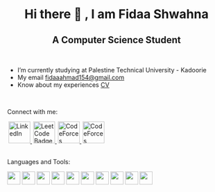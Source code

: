 <div align="center">
  <h1 style="border:none;">Hi there 👋 , I am Fidaa Shwahna</h1>
  <h2>A Computer Science Student</h2>
</div>

<br>

- I’m currently studying at Palestine Technical University - Kadoorie
- My email fidaaahmad154@gmail.com
- Know about my experiences [CV](https://drive.google.com/file/d/1rhfLAVdVtq5SThTtNr-JQRmVrCv1poQk/view?usp=sharing)

<br>

Connect with me:
<br>
<div id="badges">
  <a href="https://www.linkedin.com/in/fidaa-shwahna-5408b22b6/" style="margin-left:3px;">
    <img src="https://cdn-icons-png.flaticon.com/256/174/174857.png" alt="LinkedIn" style="width:50px;height:50px;">
  </a>

  
  <a href="https://leetcode.com/programmerfidaa/"  style="margin-left:3px;">
    <img src="https://user-images.githubusercontent.com/36547915/97088991-45da5d00-1652-11eb-900f-80d106540f4f.png" alt="LeetCode Badge" style="width:50px;height:50px;">
  </a>

 <a href="https://codeforces.com/profile/fidaa_shwahna"  style="margin-left:3px;">
    <img src="https://cdn.iconscout.com/icon/free/png-256/free-code-forces-3628695-3029920.png" alt="CodeForces Badge" style="width:50px;height:50px;">
  </a>

   <a href="https://codepen.io/Fidaa2002Shwahna"  style="margin-left:3px;">
    <img src="https://cdn-icons-png.flaticon.com/512/2111/2111501.png" alt="CodeForces Badge" style="width:50px;height:50px;">
  </a>
</div>

<br>

Languages and Tools:
<div>
    <img src="https://w7.pngwing.com/pngs/46/626/png-transparent-c-logo-the-c-programming-language-computer-icons-computer-programming-source-code-programming-miscellaneous-template-blue.png" style="width:30px;height:30px;">
    <img src="https://cdn.icon-icons.com/icons2/2415/PNG/512/java_original_wordmark_logo_icon_146459.png" style="width:30px;height:30px;">
    <img src="https://cdn.iconscout.com/icon/premium/png-256-thumb/html-2752158-2284975.png?f=webp" style="width:30px;height:30px;">
    <img src="https://static-00.iconduck.com/assets.00/file-type-css-icon-1806x2048-r5fwjl3p.png" style="width:30px;height:30px;">
    <img src="https://cdn.iconscout.com/icon/free/png-256/free-javascript-2038874-1720087.png" style="width:30px;height:30px;">
    <img src="https://cdn-icons-png.flaticon.com/512/5968/5968672.png" style="width:30px;height:30px;">
    <img src="https://cdn.iconscout.com/icon/free/png-256/free-python-3521655-2945099.png?f=webp" style="width:30px;height:30px;">
    <img src="https://static-00.iconduck.com/assets.00/flask-icon-1594x2048-84mjydzf.png" style="width:30px;height:30px;">
    <img src="https://static-00.iconduck.com/assets.00/c-sharp-c-icon-1822x2048-wuf3ijab.png" style="width:30px;height:30px;">
    <img src="https://cdn-icons-png.flaticon.com/512/5968/5968332.png" style="width:30px;height:30px;">
</div>

<br>
